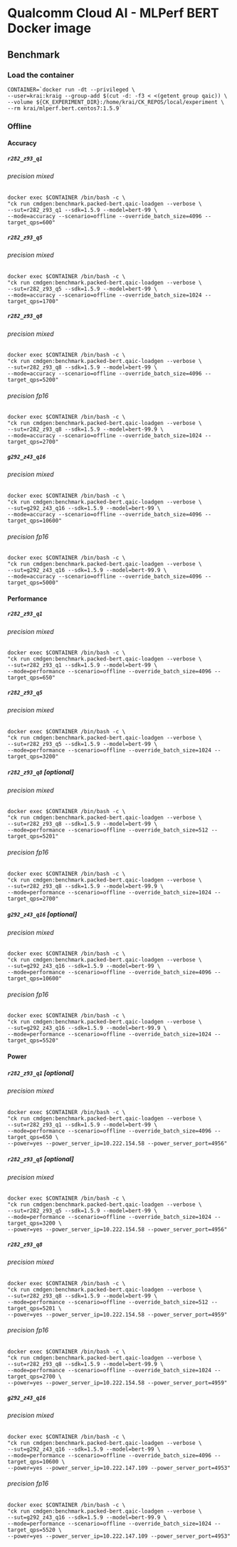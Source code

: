# Qualcomm Cloud AI - MLPerf BERT Docker image

## Benchmark

### Load the container
```
CONTAINER=`docker run -dt --privileged \
--user=krai:kraig --group-add $(cut -d: -f3 < <(getent group qaic)) \
--volume ${CK_EXPERIMENT_DIR}:/home/krai/CK_REPOS/local/experiment \
--rm krai/mlperf.bert.centos7:1.5.9`
```

### Offline

#### Accuracy

##### `r282_z93_q1`

###### precision mixed

```
docker exec $CONTAINER /bin/bash -c \
"ck run cmdgen:benchmark.packed-bert.qaic-loadgen --verbose \
--sut=r282_z93_q1 --sdk=1.5.9 --model=bert-99 \
--mode=accuracy --scenario=offline --override_batch_size=4096 --target_qps=600"
```

##### `r282_z93_q5`


###### precision mixed

```
docker exec $CONTAINER /bin/bash -c \
"ck run cmdgen:benchmark.packed-bert.qaic-loadgen --verbose \
--sut=r282_z93_q5 --sdk=1.5.9 --model=bert-99 \
--mode=accuracy --scenario=offline --override_batch_size=1024 --target_qps=1700"
```

##### `r282_z93_q8`

###### precision mixed

```
docker exec $CONTAINER /bin/bash -c \
"ck run cmdgen:benchmark.packed-bert.qaic-loadgen --verbose \
--sut=r282_z93_q8 --sdk=1.5.9 --model=bert-99 \
--mode=accuracy --scenario=offline --override_batch_size=4096 --target_qps=5200"
```

###### precision fp16

```
docker exec $CONTAINER /bin/bash -c \
"ck run cmdgen:benchmark.packed-bert.qaic-loadgen --verbose \
--sut=r282_z93_q8 --sdk=1.5.9 --model=bert-99.9 \
--mode=accuracy --scenario=offline --override_batch_size=1024 --target_qps=2700"
```

##### `g292_z43_q16`

###### precision mixed

```
docker exec $CONTAINER /bin/bash -c \
"ck run cmdgen:benchmark.packed-bert.qaic-loadgen --verbose \
--sut=g292_z43_q16 --sdk=1.5.9 --model=bert-99 \
--mode=accuracy --scenario=offline --override_batch_size=4096 --target_qps=10600"
```


###### precision fp16

```
docker exec $CONTAINER /bin/bash -c \
"ck run cmdgen:benchmark.packed-bert.qaic-loadgen --verbose \
--sut=g292_z43_q16 --sdk=1.5.9 --model=bert-99.9 \
--mode=accuracy --scenario=offline --override_batch_size=4096 --target_qps=5000"
```

#### Performance

##### `r282_z93_q1`

###### precision mixed
```
docker exec $CONTAINER /bin/bash -c \
"ck run cmdgen:benchmark.packed-bert.qaic-loadgen --verbose \
--sut=r282_z93_q1 --sdk=1.5.9 --model=bert-99 \
--mode=performance --scenario=offline --override_batch_size=4096 --target_qps=650"
```


##### `r282_z93_q5`

###### precision mixed

```
docker exec $CONTAINER /bin/bash -c \
"ck run cmdgen:benchmark.packed-bert.qaic-loadgen --verbose \
--sut=r282_z93_q5 --sdk=1.5.9 --model=bert-99 \
--mode=performance --scenario=offline --override_batch_size=1024 --target_qps=3200"
```


##### `r282_z93_q8` [optional]


###### precision mixed

```
docker exec $CONTAINER /bin/bash -c \
"ck run cmdgen:benchmark.packed-bert.qaic-loadgen --verbose \
--sut=r282_z93_q8 --sdk=1.5.9 --model=bert-99 \
--mode=performance --scenario=offline --override_batch_size=512 --target_qps=5201"
```

###### precision fp16
```
docker exec $CONTAINER /bin/bash -c \
"ck run cmdgen:benchmark.packed-bert.qaic-loadgen --verbose \
--sut=r282_z93_q8 --sdk=1.5.9 --model=bert-99.9 \
--mode=performance --scenario=offline --override_batch_size=1024 --target_qps=2700"
```

##### `g292_z43_q16` [optional]

###### precision mixed

```
docker exec $CONTAINER /bin/bash -c \
"ck run cmdgen:benchmark.packed-bert.qaic-loadgen --verbose \
--sut=g292_z43_q16 --sdk=1.5.9 --model=bert-99 \
--mode=performance --scenario=offline --override_batch_size=4096 --target_qps=10600"
```

###### precision fp16
```
docker exec $CONTAINER /bin/bash -c \
"ck run cmdgen:benchmark.packed-bert.qaic-loadgen --verbose \
--sut=g292_z43_q16 --sdk=1.5.9 --model=bert-99.9 \
--mode=performance --scenario=offline --override_batch_size=1024 --target_qps=5520"
```

#### Power

##### `r282_z93_q1` [optional]

###### precision mixed

```
docker exec $CONTAINER /bin/bash -c \
"ck run cmdgen:benchmark.packed-bert.qaic-loadgen --verbose \
--sut=r282_z93_q1 --sdk=1.5.9 --model=bert-99 \
--mode=performance --scenario=offline --override_batch_size=4096 --target_qps=650 \
--power=yes --power_server_ip=10.222.154.58 --power_server_port=4956"
```

##### `r282_z93_q5` [optional]

###### precision mixed

```
docker exec $CONTAINER /bin/bash -c \
"ck run cmdgen:benchmark.packed-bert.qaic-loadgen --verbose \
--sut=r282_z93_q5 --sdk=1.5.9 --model=bert-99 \
--mode=performance --scenario=offline --override_batch_size=1024 --target_qps=3200 \
--power=yes --power_server_ip=10.222.154.58 --power_server_port=4956"
```

##### `r282_z93_q8`

###### precision mixed

```
docker exec $CONTAINER /bin/bash -c \
"ck run cmdgen:benchmark.packed-bert.qaic-loadgen --verbose \
--sut=r282_z93_q8 --sdk=1.5.9 --model=bert-99 \
--mode=performance --scenario=offline --override_batch_size=512 --target_qps=5201 \
--power=yes --power_server_ip=10.222.154.58 --power_server_port=4959"
```

###### precision fp16
```
docker exec $CONTAINER /bin/bash -c \
"ck run cmdgen:benchmark.packed-bert.qaic-loadgen --verbose \
--sut=r282_z93_q8 --sdk=1.5.9 --model=bert-99.9 \
--mode=performance --scenario=offline --override_batch_size=1024 --target_qps=2700 \
--power=yes --power_server_ip=10.222.154.58 --power_server_port=4959"
```

##### `g292_z43_q16`

###### precision mixed

```
docker exec $CONTAINER /bin/bash -c \
"ck run cmdgen:benchmark.packed-bert.qaic-loadgen --verbose \
--sut=g292_z43_q16 --sdk=1.5.9 --model=bert-99 \
--mode=performance --scenario=offline --override_batch_size=4096 --target_qps=10600 \
--power=yes --power_server_ip=10.222.147.109 --power_server_port=4953"
```

###### precision fp16
```
docker exec $CONTAINER /bin/bash -c \
"ck run cmdgen:benchmark.packed-bert.qaic-loadgen --verbose \
--sut=g292_z43_q16 --sdk=1.5.9 --model=bert-99.9 \
--mode=performance --scenario=offline --override_batch_size=1024 --target_qps=5520 \
--power=yes --power_server_ip=10.222.147.109 --power_server_port=4953"
```

